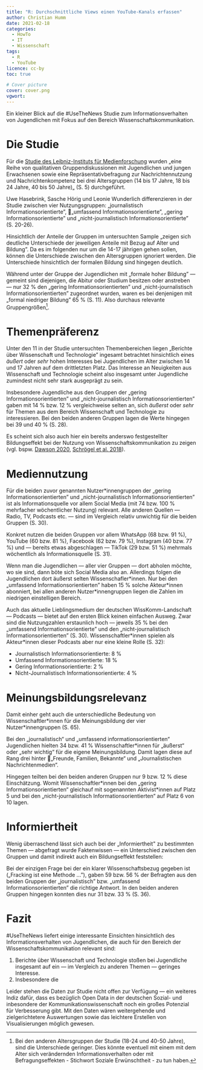 ```yaml
---
title: "R: Durchschnittliche Views einen YouTube-Kanals erfassen"
author: Christian Humm
date: 2021-02-18
categories:
  - HowTo
  - IT
  - Wissenschaft
tags:
  - R
  - YouTube
licence: cc-by
toc: true

# Cover picture
cover: cover.png
vgwort: 
---
```


Ein kleiner Blick auf die #UseTheNews Studie zum Informationsverhalten von Jugendlichen mit Fokus auf den Bereich Wissenschaftskommunikation.

# Die Studie

Für die [Studie des Leibniz-Instituts für Medienforschung]( https://doi.org/10.21241/ssoar.72822) wurden „eine Reihe von qualitativen Gruppendiskussionen mit Jugendlichen und jungen Erwachsenen sowie eine Repräsentativbefragung zur Nachrichtennutzung und Nachrichtenkompetenz bei drei Altersgruppen (14 bis 17 Jahre, 18 bis 24 Jahre, 40 bis 50 Jahre)„ (S. 5) durchgeführt.

Uwe Hasebrink, Sasche Hörig und Leonie Wunderlich differenzieren in der Studie zwischen vier Nutzungsgruppen: „journalistisch Informationsorientierte”, „umfassend Informationsorientierte”, „gering Informationsorientierte” und „nicht-journalistisch Informationsorientierte” (S. 20-26).

Hinsichtlich der Anteile der Gruppen im untersuchten Sample „zeigen sich deutliche Unterschiede der jeweiligen Anteile mit Bezug auf Alter und Bildung”. Da es im folgenden nur um die 14-17 jährigen gehen sollen, können die Unterschiede zwischen den Altersgruppen ignoriert werden. Die Unterschiede hinsichtlich der formalen Bildung sind hingegen deutlich.

Während unter der Gruppe der Jugendlichen mit „formale hoher Bildung” — gemeint sind diejenigen, die Abitur oder Studium besitzen oder anstreben — nur 32 % den „gering Informationsorientierten” und „nicht-journalistisch Informationsorientierten” zugeordnet wurden, waren es bei denjenigen mit „formal niedriger Bildung” 65 % (S. 11). Also durchaus relevante Gruppengrößen[^1].

[^1]: Bei den anderen Altersgruppen der Studie (18-24 und 40-50 Jahre), sind die Unterschiede geringer. Dies könnte eventuell mit einem mit dem Alter sich verändernden Informationsverhalten oder mit Befragungseffekten - Stichwort Soziale Erwünschtheit - zu tun haben.

# Themenpräferenz

Unter den 11 in der Studie untersuchten Themenbereichen liegen „Berichte über Wissenschaft und Technologie” ingesamt betrachtet hinsichtlich eines *äußert* oder *sehr* hohen Interesses bei Jugendlichen im Alter zwischen 14 und 17 Jahren auf dem drittletzten Platz. Das Interesse an Neuigkeiten aus Wissenschaft und Technologie scheint also insgesamt unter Jugendliche zumindest nicht sehr stark ausgeprägt zu sein.

Insbesondere Jugendliche aus den Gruppen der „gering Informationsorientierten” und „nicht-journalistisch Informationsorientierten” gaben mit 14 % bzw. 12 % vergleichweise selten an, sich *äußerst* oder *sehr* für Themen aus dem Bereich Wissenschaft und Technologie zu interessieren. Bei den beiden anderen Gruppen lagen die Werte hingegen bei 39 und 40 % (S. 28).

Es scheint sich also auch hier ein bereits anderswo festgestellter Bildungseffekt bei der Nutzung von Wissenschaftskommunikation zu zeigen (vgl. bspw. [Dawson 2020](https://www.worldcat.org/oclc/1178638891), [Schrögel et al. 2018](https://nbn-resolving.org/urn:nbn:de:0168-ssoar-66846-1)).

# Mediennutzung

Für die beiden zuvor genannten Nutzer\*innengruppen der „gering Informationsorientierten” und „nicht-journalistisch Informationsorientierten” ist als Informationsquelle vor allem Social Media (mit 74 bzw. 100 % mehrfacher wöchentlicher Nutzung) relevant. Alle anderen Quellen — Radio, TV, Podcasts etc. — sind im Vergleich relativ unwichtig für die beiden Gruppen (S. 30).

Konkret nutzen die beiden Gruppen vor allem WhatsApp (68 bzw. 91 %), YouTube (60 bzw. 81 %), Facebook (62 bzw. 79 %), Instagram (40 bzw. 77 %) und — bereits etwas abgeschlagen — TikTok (29 bzw. 51 %) mehrmals wöchentlich als Informationsquelle (S. 31).

Wenn man die Jugendlichen — aller vier Gruppen — dort abholen möchte, wo sie sind, dann böte sich Social Media also an. Allerdings folgen die Jugendlichen dort äußerst selten Wissenschafler\*innen. Nur bei den „umfassend Informationsorientierten” haben 15 % solche Akteur*innen abonniert, bei allen anderen Nutzer\*innengruppen liegen die Zahlen im niedrigen einstelligen Bereich.

Auch das aktuelle Lieblingsmedium der deutschen WissKomm-Landschaft — Podcasts — bietet auf den ersten Blick keinen einfachen Ausweg. Zwar sind die Nutzungzahlen erstaunlich hoch — jeweils 35 % bei den „umfassend Informationsorientierte” und den „nicht-journalistisch Informationsorientierten” (S. 30). Wissenschaftler\*innen spielen als Akteur\*innen dieser Podcasts aber nur eine kleine Rolle (S. 32): 

- Journalistisch Informationsorientierte: 8 %
- Umfassend Informationsorientierte: 18 %
- Gering Informationsorientierte: 2 %
- Nicht-Journalistisch Informationsorientierte: 4 %

# Meinungsbildungsrelevanz

Damit einher geht auch die unterschiedliche Bedeutung von Wissenschaftler\*innen für die Meinungsbildung der vier Nutzer\*innengruppen (S. 65).

Bei den „journalistisch“ und „umfassend informationsorientierten“ Jugendlichen hielten 34 bzw. 41 % Wissenschaftler\*innen für „äußerst“ oder „sehr wichtig“ für die eigene Meinungsbildung. Damit lagen diese auf Rang drei hinter „Freunde, Familien, Bekannte“ und „Journalistischen Nachrichtenmedien“.

Hingegen teilten bei den beiden anderen Gruppen nur 9 bzw. 12 % diese Einschätzung. Womit Wissenschaftler\*innen bei den „gering Informationsorientierten“ gleichauf mit sogenannten Aktivist\*innen auf Platz 5 und bei den „nicht-journalistisch Informationsorientierten“ auf Platz 6 von 10 lagen.

# Informiertheit

Wenig überraschend lässt sich auch bei der „Informiertheit" zu bestimmten Themen — abgefragt wurde Faktenwissen — ein Unterschied zwischen den Gruppen und damit indirekt auch ein Bildungseffekt feststellen:

Bei der einzigen Frage bei der ein klarer Wissenschaftsbezug gegeben ist („Fracking ist eine Methode …”), gaben 59 bzw. 56 % der Befragten aus den beiden Gruppen der „journalistisch” bzw. „umfassend Informationsorientierten” die richtige Antwort. In den beiden anderen Gruppen hingegen konnten dies nur 31 bzw. 33 % (S. 36).

# Fazit

#UseTheNews liefert einige interessante Einsichten hinsichtlich des Informationsverhalten von Jugendlichen, die auch für den Bereich der Wissenschaftskommunikation relevant sind:

1. Berichte über Wissenschaft und Technologie stoßen bei Jugendliche insgesamt auf ein — im Vergleich zu anderen Themen — geringes Interesse.
2. Insbesondere die 

Leider stehen die Daten zur Studie nicht offen zur Verfügung — ein weiteres Indiz dafür, dass es bezüglich Open Data in der deutschen Sozial- und inbesondere der Kommunikationswissenschaft noch ein großes Potenzial für Verbesserung gibt. Mit den Daten wären weitergehende und zielgerichtetere Auswertungen sowie das leichtere Erstellen von Visualisierungen möglich gewesen.

